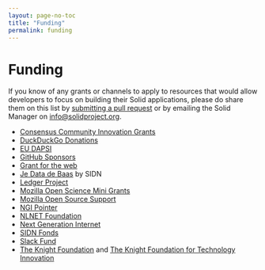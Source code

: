 ```yaml
---
layout: page-no-toc
title: "Funding"
permalink: funding
---
```


# Funding
If you know of any grants or channels to apply to resources that would allow developers to focus on building their Solid applications, please do share them on this list by [submitting a pull request](https://github.com/solid/solidproject.org/blob/main/pages/funding.md) or by emailing the Solid Manager on info@solidproject.org.

* [Consensus Community Innovation Grants](http://agree.org/)
* [DuckDuckGo Donations](https://duckduckgo.com/donations)
* [EU DAPSI](https://dapsi.ngi.eu/)
* [GitHub Sponsors](https://github.com/sponsors)
* [Grant for the web](https://forum.grantfortheweb.org/t/call-for-proposals-early-2020/959) 
* [Je Data de Baas](https://www.sidnfonds.nl/nieuws/follow-up-call-je-data-de-baas) by SIDN
* [Ledger Project](https://ledgerproject.eu)
* [Mozilla Open Science Mini Grants](https://docs.google.com/document/d/1EJXg9G01CG7dBRbmbZzFnB9Bex2ibAVza_4xE8iqQqI/edit)
* [Mozilla Open Source Support](https://www.mozilla.org/en-US/moss/)
* [NGI Pointer](https://www.ngi.eu/ngi-projects/ngi-pointer/)
* [NLNET Foundation](https://nlnet.nl)
* [Next Generation Internet](https://www.ngi.eu)
* [SIDN Fonds](https://www.sidnfonds.nl/excerpt/)
* [Slack Fund](https://slack.com/developers/fund)
* [The Knight Foundation](https://knightfoundation.org) and [The Knight Foundation for Technology Innovation](https://knightfoundation.org/programs/technology)
